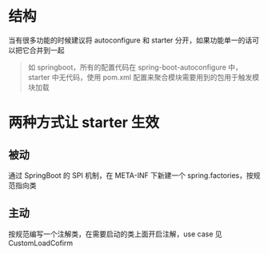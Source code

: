 # 结构

当有很多功能的时候建议将 autoconfigure 和 starter 分开，如果功能单一的话可以把它合并到一起

> 如 springboot，所有的配置代码在 spring-boot-autoconfigure 中，starter 中无代码，使用 pom.xml 配置来聚合模块需要用到的包用于触发模块加载

# 两种方式让 starter 生效

## 被动

通过 SpringBoot 的 SPI 机制，在 META-INF 下新建一个 spring.factories，按规范指向类

## 主动

按规范编写一个注解类，在需要启动的类上面开启注解，use case 见 CustomLoadCofirm